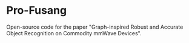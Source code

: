 # Pro-Fusang
 Open-source code for the paper "Graph-inspired Robust and Accurate Object Recognition on Commodity mmWave Devices".
